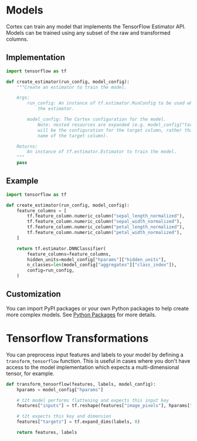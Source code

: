 # Models

Cortex can train any model that implements the TensorFlow Estimator API. Models can be trained using any subset of the raw and transformed columns.

## Implementation

```python
import tensorflow as tf

def create_estimator(run_config, model_config):
    """Create an estimator to train the model.

    Args:
        run_config: An instance of tf.estimator.RunConfig to be used when creating
            the estimator.

        model_config: The Cortex configuration for the model.
            Note: nested resources are expanded (e.g. model_config["target_column"])
            will be the configuration for the target column, rather than the
            name of the target column).

    Returns:
        An instance of tf.estimator.Estimator to train the model.
    """
    pass
```

## Example

```python
import tensorflow as tf

def create_estimator(run_config, model_config):
    feature_columns = [
        tf.feature_column.numeric_column("sepal_length_normalized"),
        tf.feature_column.numeric_column("sepal_width_normalized"),
        tf.feature_column.numeric_column("petal_length_normalized"),
        tf.feature_column.numeric_column("petal_width_normalized"),
    ]

    return tf.estimator.DNNClassifier(
        feature_columns=feature_columns,
        hidden_units=model_config["hparams"]["hidden_units"],
        n_classes=len(model_config["aggregates"]["class_index"]),
        config=run_config,
    )
```

## Customization

You can import PyPI packages or your own Python packages to help create more complex models. See [Python Packages](../advanced/python-packages.md) for more details.


# Tensorflow Transformations
You can preprocess input features and labels to your model by defining a `transform_tensorflow` function. This is useful in cases where you don't have access to the model implementation which expects a multi-dimensional tensor, for example.

```python
def transform_tensorflow(features, labels, model_config):
    hparams = model_config["hparams"]

    # t2t model performs flattening and expects this input key
    features["inputs"] = tf.reshape(features["image_pixels"], hparams["input_shape"])

    # t2t expects this key and dimension
    features["targets"] = tf.expand_dims(labels, 0)

    return features, labels
```
